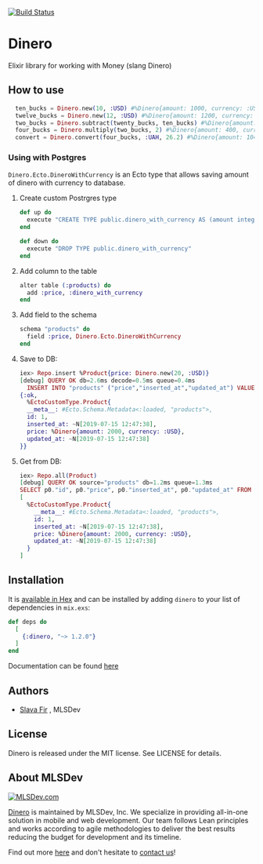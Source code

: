 [![Build Status](https://travis-ci.org/MLSDev/dinero.svg?branch=master)](https://travis-ci.org/MLSDev/dinero)


# Dinero
Elixir library for working with Money (slang Dinero)

## How to use
```elixir
  ten_bucks = Dinero.new(10, :USD) #%Dinero{amount: 1000, currency: :USD}
  twelve_bucks = Dinero.new(12, :USD) #%Dinero{amount: 1200, currency: :USD}
  two_bucks = Dinero.subtract(twenty_bucks, ten_bucks) #%Dinero{amount: 200, currency: :USD}
  four_bucks = Dinero.multiply(two_bucks, 2) #%Dinero{amount: 400, currency: :USD}
  convert = Dinero.convert(four_bucks, :UAH, 26.2) #%Dinero{amount: 10480, currency: :UAH}
```

### Using with Postgres
`Dinero.Ecto.DineroWithCurrency` is an Ecto type that allows saving amount of dinero with currency to database.

1. Create custom Postrgres type
    ```elixir
    def up do
      execute "CREATE TYPE public.dinero_with_currency AS (amount integer, currency char(3))"
    end
    
    def down do
      execute "DROP TYPE public.dinero_with_currency"
    end
    ```
2. Add column to the table
    ```elixir
    alter table (:products) do
      add :price, :dinero_with_currency
    end
    ```
3. Add field to the schema
    ```elixir
    schema "products" do
      field :price, Dinero.Ecto.DineroWithCurrency
    end
    ```
4. Save to DB:
    ```elixir
    iex> Repo.insert %Product{price: Dinero.new(20, :USD)}
    [debug] QUERY OK db=2.6ms decode=0.5ms queue=0.4ms
      INSERT INTO "products" ("price","inserted_at","updated_at") VALUES ($1,$2,$3) RETURNING "id" [{2000, "USD"}, ~N[2019-07-15 12:47:38], ~N[2019-07-15 12:47:38]]
    {:ok,
      %EctoCustomType.Product{
      __meta__: #Ecto.Schema.Metadata<:loaded, "products">,
      id: 1,
      inserted_at: ~N[2019-07-15 12:47:38],
      price: %Dinero{amount: 2000, currency: :USD},
      updated_at: ~N[2019-07-15 12:47:38]
    }}
    ```
5. Get from DB:
    ```elixir
    iex> Repo.all(Product)
    [debug] QUERY OK source="products" db=1.2ms queue=1.3ms
    SELECT p0."id", p0."price", p0."inserted_at", p0."updated_at" FROM "products" AS p0 []
    [
      %EctoCustomType.Product{
        __meta__: #Ecto.Schema.Metadata<:loaded, "products">,
        id: 1,
        inserted_at: ~N[2019-07-15 12:47:38],
        price: %Dinero{amount: 2000, currency: :USD},
        updated_at: ~N[2019-07-15 12:47:38]
      }
    ]

    ```


## Installation

It is [available in Hex](https://hex.pm/packages/dinero) and can be installed
by adding `dinero` to your list of dependencies in `mix.exs`:

```elixir
def deps do
  [
    {:dinero, "~> 1.2.0"}
  ]
end
```

Documentation can be found [here](https://hexdocs.pm/dinero)

## Authors
* [Slava Fir][github-fir] , MLSDev 

## License
Dinero is released under the MIT license. See LICENSE for details.

## About MLSDev

[<img src="https://raw.githubusercontent.com/MLSDev/development-standards/master/mlsdev-logo.png" alt="MLSDev.com">][mlsdev]

[Dinero](https://github.com/MLSDev/dinero) is maintained by MLSDev, Inc. We specialize in providing all-in-one solution in mobile and web development. Our team follows Lean principles and works according to agile methodologies to deliver the best results reducing the budget for development and its timeline. 

Find out more [here][mlsdev] and don't hesitate to [contact us][contact]!

[mlsdev]: https://mlsdev.com
[contact]: https://mlsdev.com/contact-us
[github-fir]: https://github.com/SlavaFir